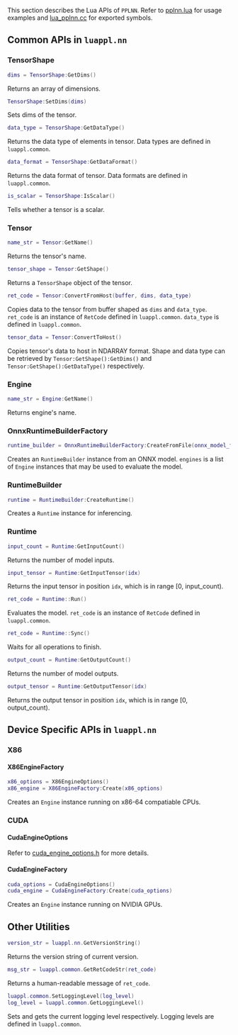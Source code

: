 This section describes the Lua APIs of `PPLNN`. Refer to [pplnn.lua](../../tools/pplnn.lua) for usage examples and [lua_pplnn.cc](../../lua/lua_pplnn.cc) for exported symbols.

## Common APIs in `luappl.nn`

### TensorShape

```lua
dims = TensorShape:GetDims()
```

Returns an array of dimensions.

```lua
TensorShape:SetDims(dims)
```

Sets dims of the tensor.

```lua
data_type = TensorShape:GetDataType()
```

Returns the data type of elements in tensor. Data types are defined in `luappl.common`.

```lua
data_format = TensorShape:GetDataFormat()
```

Returns the data format of tensor. Data formats are defined in `luappl.common`.

```lua
is_scalar = TensorShape:IsScalar()
```

Tells whether a tensor is a scalar.

### Tensor

```lua
name_str = Tensor:GetName()
```

Returns the tensor's name.

```lua
tensor_shape = Tensor:GetShape()
```

Returns a `TensorShape` object of the tensor.

```lua
ret_code = Tensor:ConvertFromHost(buffer, dims, data_type)
```

Copies data to the tensor from buffer shaped as `dims` and `data_type`. `ret_code` is an instance of `RetCode` defined in `luappl.common`. `data_type` is defined in `luappl.common`.

```lua
tensor_data = Tensor:ConvertToHost()
```

Copies tensor's data to host in NDARRAY format. Shape and data type can be retrieved by `Tensor:GetShape():GetDims()` and `Tensor:GetShape():GetDataType()` respectively.

### Engine

```lua
name_str = Engine:GetName()
```

Returns engine's name.

### OnnxRuntimeBuilderFactory

```lua
runtime_builder = OnnxRuntimeBuilderFactory:CreateFromFile(onnx_model_file, engines)
```

Creates an `RuntimeBuilder` instance from an ONNX model. `engines` is a list of `Engine` instances that may be used to evaluate the model.

### RuntimeBuilder

```lua
runtime = RuntimeBuilder:CreateRuntime()
```

Creates a `Runtime` instance for inferencing.

### Runtime

```lua
input_count = Runtime:GetInputCount()
```

Returns the number of model inputs.

```lua
input_tensor = Runtime:GetInputTensor(idx)
```

Returns the input tensor in position `idx`, which is in range [0, input_count).

```lua
ret_code = Runtime::Run()
```

Evaluates the model. `ret_code` is an instance of `RetCode` defined in `luappl.common`.

```lua
ret_code = Runtime::Sync()
```

Waits for all operations to finish.

```lua
output_count = Runtime:GetOutputCount()
```

Returns the number of model outputs.

```lua
output_tensor = Runtime:GetOutputTensor(idx)
```

Returns the output tensor in position `idx`, which is in range [0, output_count).

## Device Specific APIs in `luappl.nn`

### X86

#### X86EngineFactory

```lua
x86_options = X86EngineOptions()
x86_engine = X86EngineFactory:Create(x86_options)
```

Creates an `Engine` instance running on x86-64 compatiable CPUs.

### CUDA

#### CudaEngineOptions

Refer to [cuda_engine_options.h](../../include/ppl/nn/engines/cuda/cuda_engine_options.h) for more details.

#### CudaEngineFactory

```lua
cuda_options = CudaEngineOptions()
cuda_engine = CudaEngineFactory:Create(cuda_options)
```

Creates an `Engine` instance running on NVIDIA GPUs.

## Other Utilities

```lua
version_str = luappl.nn.GetVersionString()
```

Returns the version string of current version.

```lua
msg_str = luappl.common.GetRetCodeStr(ret_code)
```

Returns a human-readable message of `ret_code`.

```lua
luappl.common.SetLoggingLevel(log_level)
log_level = luappl.common.GetLoggingLevel()
```

Sets and gets the current logging level respectively. Logging levels are defined in `luappl.common`.
